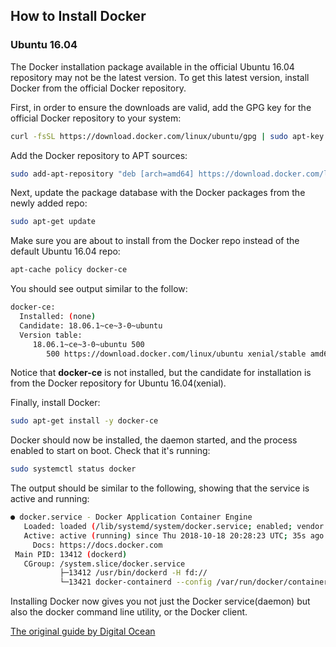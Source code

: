 ## How to Install Docker

### Ubuntu 16.04

The Docker installation package available in the official Ubuntu 16.04
repository may not be the latest version. To get this latest version,
install Docker from the official Docker repository.

First, in order to ensure the downloads are valid, add the GPG key for
the official Docker repository to your system:

``` bash
curl -fsSL https://download.docker.com/linux/ubuntu/gpg | sudo apt-key add -
```
Add the Docker repository to APT sources:

``` bash
sudo add-apt-repository "deb [arch=amd64] https://download.docker.com/linux/ubuntu $(lsb_release -cs) stable"
```
Next, update the package database with the Docker packages from the
newly added repo:

``` bash
sudo apt-get update
```
Make sure you are about to install from the Docker repo instead of the
default Ubuntu 16.04 repo:

``` bash
apt-cache policy docker-ce
```

You should see output similar to the follow:

``` bash
docker-ce:
  Installed: (none)
  Candidate: 18.06.1~ce~3-0~ubuntu
  Version table:
     18.06.1~ce~3-0~ubuntu 500
        500 https://download.docker.com/linux/ubuntu xenial/stable amd64 Packages
```
Notice that **docker-ce** is not installed, but the candidate for installation
is from the Docker repository for Ubuntu 16.04(xenial).

Finally, install Docker:

``` bash
sudo apt-get install -y docker-ce
```

Docker should now be installed, the daemon started, and the process enabled
to start on boot. Check that it's running:


``` bash
sudo systemctl status docker
```

The output should be similar to the following, showing that the service is
active and running:


``` bash
● docker.service - Docker Application Container Engine
   Loaded: loaded (/lib/systemd/system/docker.service; enabled; vendor preset: enabled)
   Active: active (running) since Thu 2018-10-18 20:28:23 UTC; 35s ago
     Docs: https://docs.docker.com
 Main PID: 13412 (dockerd)
   CGroup: /system.slice/docker.service
           ├─13412 /usr/bin/dockerd -H fd://
           └─13421 docker-containerd --config /var/run/docker/containerd/containerd.toml
```

Installing Docker now gives you not just the Docker service(daemon) but also
the docker command line utility, or the Docker client.

[The original guide by Digital Ocean](https://www.digitalocean.com/community/tutorials/how-to-install-and-use-docker-on-ubuntu-16-04)

